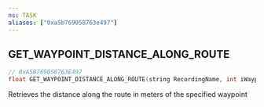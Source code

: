 ```yaml
---
ns: TASK
aliases: ["0xa5b769058763e497"]
---
```

## GET_WAYPOINT_DISTANCE_ALONG_ROUTE

```c
// 0xA5B769058763E497
float GET_WAYPOINT_DISTANCE_ALONG_ROUTE(string RecordingName, int iWaypoint);
```

Retrieves the distance along the route in meters of the specified waypoint

